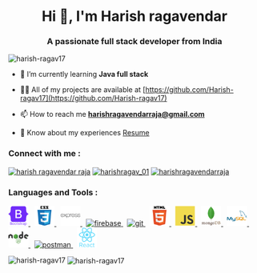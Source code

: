 <h1 align="center">Hi 👋, I'm Harish ragavendar</h1>
<h3 align="center">A passionate full stack developer from India</h3>

<p align="left"> <img src="https://komarev.com/ghpvc/?username=harish-ragav17&label=Profile%20views&color=0e75b6&style=flat" alt="harish-ragav17" /> </p>

- 🌱 I’m currently learning **Java full stack**

- 👨‍💻 All of my projects are available at [https://github.com/Harish-ragav17](https://github.com/Harish-ragav17)

- 📫 How to reach me **harishragavendarraja@gmail.com**

- 📄 Know about my experiences [Resume]([https://drive.google.com/file/d/1TpAz8PyT5PY_B_gctRWuIbTOWMvX0AfJ/view?usp=sharing](https://drive.google.com/file/d/1TpAz8PyT5PY_B_gctRWuIbTOWMvX0AfJ/view?usp=sharing))

<h3 align="left">Connect with me :</h3>
<p align="left">
<a href="https://linkedin.com/in/harish ragavendar raja" target="blank"><img align="center" src="https://raw.githubusercontent.com/rahuldkjain/github-profile-readme-generator/master/src/images/icons/Social/linked-in-alt.svg" alt="harish ragavendar raja" height="30" width="40" /></a>
<a href="https://www.codechef.com/users/harishragav_01" target="blank"><img align="center" src="https://cdn.jsdelivr.net/npm/simple-icons@3.1.0/icons/codechef.svg" alt="harishragav_01" height="30" width="40" /></a>
<a href="https://www.leetcode.com/harishragavendarraja" target="blank"><img align="center" src="https://raw.githubusercontent.com/rahuldkjain/github-profile-readme-generator/master/src/images/icons/Social/leet-code.svg" alt="harishragavendarraja" height="30" width="40" /></a>
</p>

<h3 align="left">Languages and Tools :</h3>
<p align="left"> <a href="https://getbootstrap.com" target="_blank" rel="noreferrer"> <img src="https://raw.githubusercontent.com/devicons/devicon/master/icons/bootstrap/bootstrap-plain-wordmark.svg" alt="bootstrap" width="40" height="40"/> </a> &nbsp <a href="https://www.w3schools.com/css/" target="_blank" rel="noreferrer"> <img src="https://raw.githubusercontent.com/devicons/devicon/master/icons/css3/css3-original-wordmark.svg" alt="css3" width="40" height="40"/> </a> &nbsp <a href="https://expressjs.com" target="_blank" rel="noreferrer"> <img src="https://raw.githubusercontent.com/devicons/devicon/master/icons/express/express-original-wordmark.svg" alt="express" width="40" height="40"/> </a> &nbsp <a href="https://firebase.google.com/" target="_blank" rel="noreferrer"> <img src="https://www.vectorlogo.zone/logos/firebase/firebase-icon.svg" alt="firebase" width="40" height="40"/> </a> &nbsp <a href="https://git-scm.com/" target="_blank" rel="noreferrer"> <img src="https://www.vectorlogo.zone/logos/git-scm/git-scm-icon.svg" alt="git" width="40" height="40"/> </a> &nbsp <a href="https://www.w3.org/html/" target="_blank" rel="noreferrer"> <img src="https://raw.githubusercontent.com/devicons/devicon/master/icons/html5/html5-original-wordmark.svg" alt="html5" width="40" height="40"/> </a> &nbsp <a href="https://developer.mozilla.org/en-US/docs/Web/JavaScript" target="_blank" rel="noreferrer"> <img src="https://raw.githubusercontent.com/devicons/devicon/master/icons/javascript/javascript-original.svg" alt="javascript" width="40" height="40"/> </a> &nbsp <a href="https://www.mongodb.com/" target="_blank" rel="noreferrer"> <img src="https://raw.githubusercontent.com/devicons/devicon/master/icons/mongodb/mongodb-original-wordmark.svg" alt="mongodb" width="40" height="40"/> </a> &nbsp <a href="https://www.mysql.com/" target="_blank" rel="noreferrer"> <img src="https://raw.githubusercontent.com/devicons/devicon/master/icons/mysql/mysql-original-wordmark.svg" alt="mysql" width="40" height="40"/> </a> &nbsp <a href="https://nodejs.org" target="_blank" rel="noreferrer"> <img src="https://raw.githubusercontent.com/devicons/devicon/master/icons/nodejs/nodejs-original-wordmark.svg" alt="nodejs" width="40" height="40"/> </a> &nbsp <a href="https://postman.com" target="_blank" rel="noreferrer"> <img src="https://www.vectorlogo.zone/logos/getpostman/getpostman-icon.svg" alt="postman" width="40" height="40"/> </a> &nbsp <a href="https://reactjs.org/" target="_blank" rel="noreferrer"> <img src="https://raw.githubusercontent.com/devicons/devicon/master/icons/react/react-original-wordmark.svg" alt="react" width="40" height="40"/> </a> </p>

<p><img align="left" src="https://github-readme-stats.vercel.app/api/top-langs?username=harish-ragav17&show_icons=true&locale=en&layout=compact" alt="harish-ragav17" /></p>
<p>&nbsp;<img align="center" src="https://github-readme-stats.vercel.app/api?username=harish-ragav17&show_icons=true&locale=en" alt="harish-ragav17" /></p>
